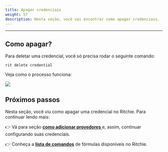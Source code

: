 ```yaml
---
title: Apagar credenciais
weight: 57
description: Nesta seção, você vai encontrar como apagar credenciais.
---
```


---

## Como apagar?

Para deletar uma credencial, você só precisa rodar o seguinte comando:

```text
rit delete credential
```

Veja como o processo funciona:

![](/shared/large-gif-814x408-.gif)

## Próximos passos

Nesta seção, você viu como apagar uma credencial no Ritchie. Para continuar lendo mais:

👉 Vá para seção  [**como adicionar provedores** ](/pt-br/credenciais/adicionar-provedores/) e, assim, continuar configurando suas credenciais.

👉 Conheça a [**lista de comandos**](/pt-br/referência/lista-de-comandos-e-flags/) de fórmulas disponíveis no Ritchie.
